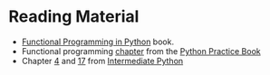# Reading Material

* [Functional Programming in Python](http://www.oreilly.com/programming/free/files/functional-programming-python.pdf) book.
* Functional programming [chapter](http://anandology.com/python-practice-book/functional-programming.html) from the [Python Practice Book](http://anandology.com/python-practice-book/index.html)
* Chapter [4](http://book.pythontips.com/en/latest/map_filter.html) and [17](http://book.pythontips.com/en/latest/lambdas.html) from [Intermediate Python](http://book.pythontips.com/en/latest/)
